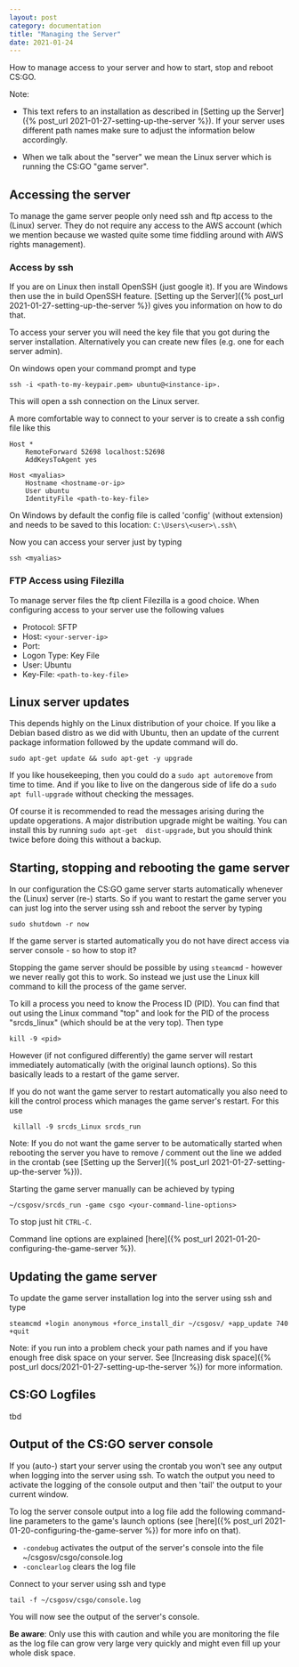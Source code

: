```yaml
---
layout: post
category: documentation
title: "Managing the Server"
date: 2021-01-24
---
```


How to manage access to your server and how to start, stop and reboot CS:GO.

Note: 

* This text refers to an installation as described in [Setting up the Server]({% post_url 2021-01-27-setting-up-the-server %}). If your server uses different path names make sure to adjust the information below accordingly.

 * When we talk about the "server" we mean the Linux server which is running the CS:GO "game server". 


## Accessing the server ##

To manage the game server people only need ssh and ftp access to the (Linux) server. They do not require any access to the AWS account (which we mention because we wasted quite some time fiddling around with AWS rights management).

### Access by ssh ###

If you are on Linux then install OpenSSH (just google it). If you are Windows then use the in build OpenSSH feature. [Setting up the Server]({% post_url 2021-01-27-setting-up-the-server %}) gives you information on how to do that.

To access your server you will need the key file that you got during the server installation. Alternatively you can create new files (e.g. one for each server admin).

On windows open your command prompt and type 

    ssh -i <path-to-my-keypair.pem> ubuntu@<instance-ip>.

This will open a ssh connection on the Linux server.

A more comfortable way to connect to your server is to create a ssh config file like this

    Host *
        RemoteForward 52698 localhost:52698
        AddKeysToAgent yes
        
    Host <myalias>
        Hostname <hostname-or-ip>
        User ubuntu
        IdentityFile <path-to-key-file>

On Windows by default the config file is called 'config' (without extension) and needs to be saved to this location:  `C:\Users\<user>\.ssh\`

Now you can access your server just by typing

    ssh <myalias>

### FTP Access using  Filezilla ###

To manage server files the ftp client Filezilla is a good choice. When configuring access to your server use the following values

* Protocol: SFTP
* Host: `<your-server-ip>`
* Port: 
* Logon Type: Key File
* User: Ubuntu
* Key-File: `<path-to-key-file>`


## Linux server updates ##

This depends highly on the Linux distribution of your choice. If you like a Debian based distro as we did with Ubuntu, then an update of the current package information followed by the update command will do.

```
sudo apt-get update && sudo apt-get -y upgrade
```

If you like housekeeping, then you could do a `sudo apt autoremove` from time to time. And if you like to live on the dangerous side of life do a `sudo apt full-upgrade` without checking the messages.

Of course it is recommended to read the messages arising during the update opgerations. A major distribution upgrade might be waiting. You can install this by running `sudo apt-get  dist-upgrade`, but you should think twice before doing this without a backup.
## Starting, stopping and rebooting the game server ##

In our configuration the CS:GO game server starts automatically whenever the (Linux) server (re-) starts. So if you want to restart the game server you can just log into the server using ssh and reboot the server by typing 

    sudo shutdown -r now

If the game server is started automatically you do not have direct access via server console - so how to stop it?

Stopping the game server should be possible by using `steamcmd` - however we never really got this to work. So instead we just use the Linux kill command to kill the process of the game server.

To kill a process you need to know the Process ID (PID). You can find that out using the Linux command "top" and look for the PID of the process "srcds_linux" (which should be at the very top). Then type

    kill -9 <pid>

However (if not configured differently) the game server will restart immediately  automatically (with the original launch options). So this basically leads to a restart of the game server.

If you do not want the game server to restart automatically you also need to kill the control process which manages the game server's restart. For this use 
 
     killall -9 srcds_Linux srcds_run 

Note: If you do not want the game server to be automatically started when rebooting the server you have to remove / comment out the line we added in the crontab (see [Setting up the Server]({% post_url 2021-01-27-setting-up-the-server %})).

Starting the game server manually can be achieved by typing

    ~/csgosv/srcds_run -game csgo <your-command-line-options>
 
To stop just hit `CTRL-C`.

Command line options are explained [here]({% post_url 2021-01-20-configuring-the-game-server %}).


## Updating the game server ##

To update the game server installation log into the server using ssh and type

    steamcmd +login anonymous +force_install_dir ~/csgosv/ +app_update 740 +quit

Note: if you run into a problem check your path names and if you have enough free disk space on your server. See [Increasing disk space]({% post_url docs/2021-01-27-setting-up-the-server %}) for more information.

## CS:GO Logfiles ##

tbd

## Output of the CS:GO server console ##

If you (auto-) start your server using the crontab you won't see any output when logging into the server using ssh. To watch the output you need to activate the logging of the console output and then 'tail' the output to your current window.

To log the server console output into a log file add the following command-line parameters to the game's launch options (see [here]({% post_url 2021-01-20-configuring-the-game-server %}) for more info on that).

* `-condebug` activates the output of the server's console into the file ~/csgosv/csgo/console.log 
* `-conclearlog` clears the log file

Connect to your server using ssh and type

    tail -f ~/csgosv/csgo/console.log

You will now see the output of the server's console.

**Be aware**: Only use this with caution and while you are monitoring the file as the log file can grow very large very quickly and might even fill up your whole disk space.




